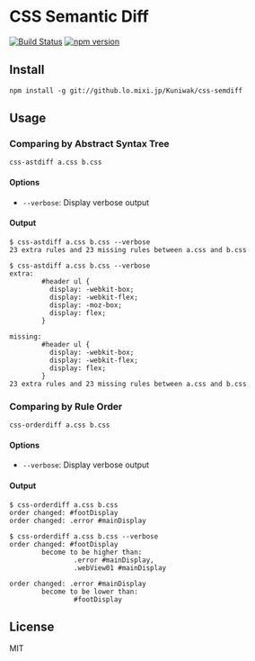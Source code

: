 CSS Semantic Diff
=================

[![Build Status](https://travis-ci.org/mixi-inc/css-semdiff.svg)](https://travis-ci.org/mixi-inc/css-semdiff)
[![npm version](https://badge.fury.io/js/css-semdiff.svg)](http://badge.fury.io/js/css-semdiff)


Install
-------

```shell
npm install -g git://github.lo.mixi.jp/Kuniwak/css-semdiff
```


Usage
-----

### Comparing by Abstract Syntax Tree

```shell
css-astdiff a.css b.css
```


#### Options

- `--verbose`: Display verbose output


#### Output

```
$ css-astdiff a.css b.css --verbose
23 extra rules and 23 missing rules between a.css and b.css
```

```
$ css-astdiff a.css b.css --verbose
extra:
        #header ul {
          display: -webkit-box;
          display: -webkit-flex;
          display: -moz-box;
          display: flex;
        }

missing:
        #header ul {
          display: -webkit-box;
          display: -webkit-flex;
          display: flex;
        }
23 extra rules and 23 missing rules between a.css and b.css
```


### Comparing by Rule Order

```shell
css-orderdiff a.css b.css
```


#### Options

- `--verbose`: Display verbose output


#### Output

```
$ css-orderdiff a.css b.css
order changed: #footDisplay
order changed: .error #mainDisplay
```

```
$ css-orderdiff a.css b.css --verbose
order changed: #footDisplay
        become to be higher than:
                .error #mainDisplay,
                .webView01 #mainDisplay

order changed: .error #mainDisplay
        become to be lower than:
                #footDisplay
```


License
-------

MIT
